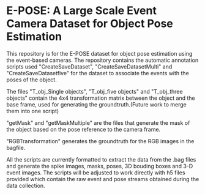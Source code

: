 # E-POSE: A Large Scale Event Camera Dataset for Object Pose Estimation
This repository is for the E-POSE dataset for object pose estimation using the event-based cameras. The repository contains the automatic annotation scripts used "CreateSaveDataset", "CreateSaveDatasetMulti" and "CreateSaveDatasetfive" for the dataset to associate the events with the poses of the object.

The files "T_obj_Single objects", "T_obj_five objects" and "T_obj_three objects"   contain the 4x4 transformation matrix between the object and the base frame, used for generating the groundtruth.(Future work to merge them into one script)

"getMask" and "getMaskMultiple" are the files that generate the mask of the object based on the pose reference to the camera frame.

"RGBTransformation" generates the groundtruth for the RGB images in the bagfile.

All the scripts are currently formatted to extract the data from the .bag files and generate the spike images, masks, poses, 3D bouding boxes and 3-D event images. The scripts will be adjusted to work directly with h5 files provided which contain the raw event and pose streams obtained during the data collection. 
